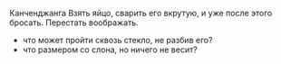Канченджанга
Взять яйцо, сварить его вкрутую, и уже после этого бросать.
Перестать воображать.
- что может пройти сквозь стекло, не разбив его?
- что размером со слона, но ничего не весит?

